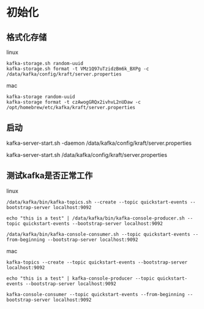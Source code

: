 # 初始化


## 格式化存储

linux
```
kafka-storage.sh random-uuid
kafka-storage.sh format -t VMz1Q97uTzidzBm6k_BXPg -c /data/kafka/config/kraft/server.properties
```



mac
```
kafka-storage random-uuid
kafka-storage format -t czAwogGRQx2ivhvL2nUDaw -c /opt/homebrew/etc/kafka/kraft/server.properties
```


## 启动

kafka-server-start.sh -daemon /data/kafka/config/kraft/server.properties

kafka-server-start.sh  /data/kafka/config/kraft/server.properties

## 测试kafka是否正常工作


linux 
```
/data/kafka/bin/kafka-topics.sh --create --topic quickstart-events --bootstrap-server localhost:9092

echo "this is a test" | /data/kafka/bin/kafka-console-producer.sh --topic quickstart-events --bootstrap-server localhost:9092 

/data/kafka/bin/kafka-console-consumer.sh --topic quickstart-events --from-beginning --bootstrap-server localhost:9092
```

mac

```
kafka-topics --create --topic quickstart-events --bootstrap-server localhost:9092

echo "this is a test" | kafka-console-producer --topic quickstart-events --bootstrap-server localhost:9092 

kafka-console-consumer --topic quickstart-events --from-beginning --bootstrap-server localhost:9092
```







